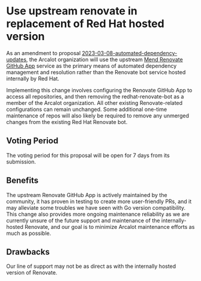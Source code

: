 # Use upstream renovate in replacement of Red Hat hosted version

As an amendment to proposal
[2023-03-08-automated-dependency-updates](2023-03-08-automated-dependency-updates.md),
the Arcalot organization will use the upstream
[Mend Renovate GitHub App](https://github.com/marketplace/renovate) service as the
primary means of automated dependency management and resolution rather than the
Renovate bot service hosted internally by Red Hat.

Implementing this change involves configuring the Renovate GitHub App to access all
repositories, and then removing the redhat-renovate-bot as a member of the Arcalot
organization. All other existing Renovate-related configurations can remain unchanged.
Some additional one-time maintenance of repos will also likely be required to remove
any unmerged changes from the existing Red Hat Renovate bot.

## Voting Period

The voting period for this proposal will be open for 7 days from its submission.

## Benefits

The upstream Renovate GitHub App is actively maintained by the community, it has proven
in testing to create more user-friendly PRs, and it may alleviate some troubles we have
seen with Go version compatibility. This change also provides more ongoing maintenance
reliability as we are currently unsure of the future support and maintenance of the
internally-hosted Renovate, and our goal is to minimize Arcalot maintenance efforts as
much as possible.

## Drawbacks

Our line of support may not be as direct as with the internally hosted version of
Renovate.
